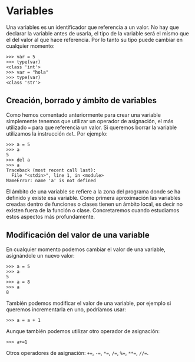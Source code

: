 # Variables

Una variables es un identificador que referencia a un valor. No hay que declarar la variable antes de usarla, el tipo de la variable será el mismo que el del valor al que hace referencia. Por lo tanto su tipo puede cambiar en cualquier momento:

	>>> var = 5
	>>> type(var)
	<class 'int'>
	>>> var = "hola"
	>>> type(var)
	<class 'str'>

## Creación, borrado y ámbito de variables

Como hemos comentado anteriormente para crear una variable simplemente tenemos que utilizar un operador de asignación, el más utilizado `=` para que referencia un valor. Si queremos borrar la variable utilizamos la instrucción `del`. Por ejemplo:

	>>> a = 5
	>>> a
	5
	>>> del a
	>>> a
	Traceback (most recent call last):
	  File "<stdin>", line 1, in <module>
	NameError: name 'a' is not defined

El ámbito de una variable se refiere a la zona del programa donde se ha definido y existe esa variable. Como primera aproximación las variables creadas dentro de funciones o clases tienen un ámbito local, es decir no existen fuera de la función o clase. Concretaremos cuando estudiamos estos aspectos más profundamente.

## Modificación del valor de una variable

En cualquier momento podemos cambiar el valor de una variable, asignándole un nuevo valor:

	>>> a = 5
	>>> a
	5
    >>> a = 8
    >>> a
    8

También podemos modificar el valor de una variable, por ejemplo si queremos incrementarla en uno, podríamos usar:

    >>> a = a + 1

Aunque también podemos utilizar otro operador de asignación:

    >>> a+=1

Otros operadores de asignación: `+=`, `-=`, `*=`, `/=`, `%=`, `**=`, `//=`.

